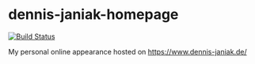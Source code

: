 # dennis-janiak-homepage
[![Build Status](https://travis-ci.com/Chips100/dennis-janiak-homepage.svg?branch=master)](https://travis-ci.com/Chips100/dennis-janiak-homepage)

My personal online appearance hosted on https://www.dennis-janiak.de/
